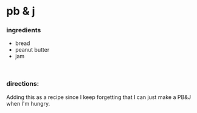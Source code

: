 # pb & j

### ingredients
- bread
- peanut butter
- jam

<br>

### directions:

Adding this as a recipe since I keep forgetting that I can just make a PB&J when I'm hungry.
